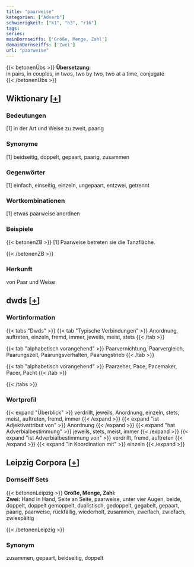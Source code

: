 ```yaml
---
title: "paarweise"
kategorien: ["Adverb"]
schwierigkeit: ["k1", "h3", "r16"]
tags:
series:
mainDornseiffs: ['Größe, Menge, Zahl']
domainDornseiffs: ['Zwei']
url: "paarweise"
---
```


{{< betonenÜbs >}}
**Übersetzung:**  
in pairs, in couples, in twos, two by two, two at a time, conjugate  
{{< /betonenÜbs >}}

## Wiktionary [[+](https://de.wiktionary.org/wiki/paarweise)]

### Bedeutungen
[1] in der Art und Weise zu zweit, paarig  

### Synonyme
[1] beidseitig, doppelt, gepaart, paarig, zusammen  

### Gegenwörter
[1] einfach, einseitig, einzeln, ungepaart, entzwei, getrennt  

### Wortkombinationen
[1] etwas paarweise anordnen  

### Beispiele
{{< betonenZB >}}
[1] Paarweise betreten sie die Tanzfläche.  

{{< /betonenZB >}}
### Herkunft
von Paar und Weise  



## dwds [[+](https://www.dwds.de/wb/paarweise)]

### Wortinformation
{{< tabs "Dwds" >}}
{{< tab "Typische Verbindungen" >}}
Anordnung, auftreten, einzeln, fremd, immer, jeweils, meist, stets
{{< /tab >}}

{{< tab "alphabetisch vorangehend" >}}
Paarvernichtung, Paarvergleich, Paarungszeit, Paarungsverhalten, Paarungstrieb
{{< /tab >}}

{{< tab "alphabetisch vorangehend" >}}
Paarzeher, Pace, Pacemaker, Pacer, Pacht
{{< /tab >}}

{{< /tabs >}}

### Wortprofil
{{< expand "Überblick" >}} verdrillt, jeweils, Anordnung, einzeln, stets, meist, auftreten, fremd, immer {{< /expand >}}
{{< expand "ist Adjektivattribut von" >}} Anordnung {{< /expand >}}
{{< expand "hat Adverbialbestimmung" >}} jeweils, stets, meist, immer {{< /expand >}}
{{< expand "ist Adverbialbestimmung von" >}} verdrillt, fremd, auftreten {{< /expand >}}
{{< expand "in Koordination mit" >}} einzeln {{< /expand >}}

## Leipzig Corpora [[+](https://corpora.uni-leipzig.de/en/res?word=paarweise&corpusId=deu_newscrawl-public_2018)]

### Dornseiff Sets
{{< betonenLeipzig >}}
**Größe, Menge, Zahl:**  
**Zwei:** Hand in Hand, Seite an Seite, paarweise, unter vier Augen, beide, doppelt, doppelt gemoppelt, dualistisch, gedoppelt, gegabelt, gepaart, paarig, paarweise, rückfällig, wiederholt, zusammen, zweifach, zwiefach, zwiespältig  

{{< /betonenLeipzig >}}

### Synonym
zusammen, gepaart, beidseitig, doppelt


